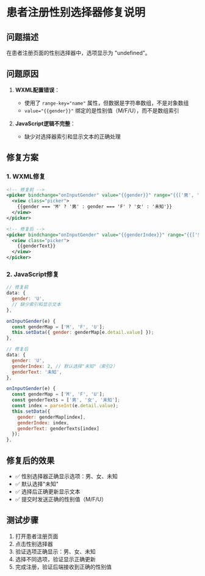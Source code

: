 # 患者注册性别选择器修复说明

## 问题描述
在患者注册页面的性别选择器中，选项显示为 "undefined"。

## 问题原因
1. **WXML配置错误**：
   - 使用了 `range-key="name"` 属性，但数据是字符串数组，不是对象数组
   - `value="{{gender}}"` 绑定的是性别值（M/F/U），而不是数组索引

2. **JavaScript逻辑不完整**：
   - 缺少对选择器索引和显示文本的正确处理

## 修复方案

### 1. WXML修复
```xml
<!-- 修复前 -->
<picker bindchange="onInputGender" value="{{gender}}" range="{{['男', '女', '未知']}}" range-key="name">
  <view class="picker">
    {{gender === 'M' ? '男' : gender === 'F' ? '女' : '未知'}}
  </view>
</picker>

<!-- 修复后 -->
<picker bindchange="onInputGender" value="{{genderIndex}}" range="{{['男', '女', '未知']}}">
  <view class="picker">
    {{genderText}}
  </view>
</picker>
```

### 2. JavaScript修复
```javascript
// 修复前
data: { 
  gender: 'U',
  // 缺少索引和显示文本
},

onInputGender(e) { 
  const genderMap = ['M', 'F', 'U'];
  this.setData({ gender: genderMap[e.detail.value] }); 
},

// 修复后
data: { 
  gender: 'U',
  genderIndex: 2, // 默认选择"未知"（索引2）
  genderText: '未知',
},

onInputGender(e) { 
  const genderMap = ['M', 'F', 'U'];
  const genderTexts = ['男', '女', '未知'];
  const index = parseInt(e.detail.value);
  this.setData({ 
    gender: genderMap[index],
    genderIndex: index,
    genderText: genderTexts[index]
  }); 
},
```

## 修复后的效果
- ✅ 性别选择器正确显示选项：男、女、未知
- ✅ 默认选择"未知"
- ✅ 选择后正确更新显示文本
- ✅ 提交时发送正确的性别值（M/F/U）

## 测试步骤
1. 打开患者注册页面
2. 点击性别选择器
3. 验证选项正确显示：男、女、未知
4. 选择不同选项，验证显示正确更新
5. 完成注册，验证后端接收到正确的性别值
